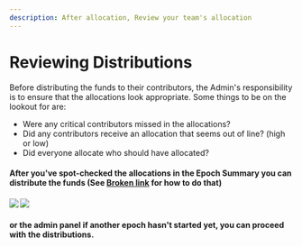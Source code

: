 ```yaml
---
description: After allocation, Review your team's allocation
---
```


# Reviewing Distributions

Before distributing the funds to their contributors, the Admin's responsibility is to ensure that the allocations look appropriate. Some things to be on the lookout for are:

* Were any critical contributors missed in the allocations?
* Did any contributors receive an allocation that seems out of line? (high or low)
* Did everyone allocate who should have allocated?

#### After you've spot-checked the allocations in the Epoch Summary you can distribute the funds (See [Broken link](broken-reference "mention") for how to do that)&#x20;

#### ![](<../../.gitbook/assets/image (5).png>) ![](<../../.gitbook/assets/image (31) (1).png>)

#### or the admin panel if another epoch hasn't started yet, you can proceed with the distributions.
